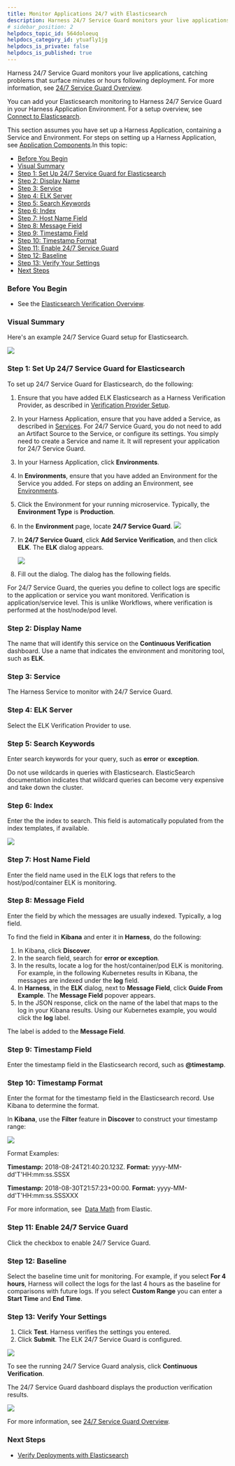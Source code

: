 ```yaml
---
title: Monitor Applications 24/7 with Elasticsearch
description: Harness 24/7 Service Guard monitors your live applications, catching problems that surface minutes or hours following deployment.
# sidebar_position: 2
helpdocs_topic_id: 564doloeuq
helpdocs_category_id: ytuafly1jg
helpdocs_is_private: false
helpdocs_is_published: true
---
```


Harness 24/7 Service Guard monitors your live applications, catching problems that surface minutes or hours following deployment. For more information, see [24/7 Service Guard Overview](../continuous-verification-overview/concepts-cv/24-7-service-guard-overview.md).

You can add your Elasticsearch monitoring to Harness 24/7 Service Guard in your Harness Application Environment. For a setup overview, see [Connect to Elasticsearch](1-elasticsearch-connection-setup.md).

This section assumes you have set up a Harness Application, containing a Service and Environment. For steps on setting up a Harness Application, see [Application Components](https://docs.harness.io/article/bucothemly-application-configuration).In this topic:

* [Before You Begin](#before_you_begin)
* [Visual Summary](#visual_summary)
* [Step 1: Set Up 24/7 Service Guard for Elasticsearch](#step_1_set_up_24_7_service_guard_for_elasticsearch)
* [Step 2: Display Name](#step_2_display_name)
* [Step 3: Service](#step_3_service)
* [Step 4: ELK Server](#step_4_elk_server)
* [Step 5: Search Keywords](#step_5_search_keywords)
* [Step 6: Index](#step_6_index)
* [Step 7: Host Name Field](#step_7_host_name_field)
* [Step 8: Message Field](#step_8_message_field)
* [Step 9: Timestamp Field](#step_9_timestamp_field)
* [Step 10: Timestamp Format](#step_10_timestamp_format)
* [Step 11: Enable 24/7 Service Guard](#step_11_enable_24_7_service_guard)
* [Step 12: Baseline](#step_12_baseline)
* [Step 13: Verify Your Settings](#step_13_verify_your_settings)
* [Next Steps](#next_steps)

### Before You Begin

* See the [Elasticsearch Verification Overview](../continuous-verification-overview/concepts-cv/elasticsearch-verification-overview.md).

### Visual Summary

Here's an example 24/7 Service Guard setup for Elasticsearch.

![](./static/2-24-7-service-guard-for-elasticsearch-16.png)

### Step 1: Set Up 24/7 Service Guard for Elasticsearch

To set up 24/7 Service Guard for Elasticsearch, do the following:

1. Ensure that you have added ELK Elasticsearch as a Harness Verification Provider, as described in [Verification Provider Setup](#verification_provider_setup).
2. In your Harness Application, ensure that you have added a Service, as described in [Services](https://docs.harness.io/article/eb3kfl8uls-service-configuration). For 24/7 Service Guard, you do not need to add an Artifact Source to the Service, or configure its settings. You simply need to create a Service and name it. It will represent your application for 24/7 Service Guard.
3. In your Harness Application, click **Environments**.
4. In **Environments**, ensure that you have added an Environment for the Service you added. For steps on adding an Environment, see [Environments](https://docs.harness.io/article/n39w05njjv-environment-configuration).
5. Click the Environment for your running microservice. Typically, the **Environment Type** is **Production**.
6. In the **Environment** page, locate **24/7 Service Guard**.
   ![](./static/2-24-7-service-guard-for-elasticsearch-17.png)
7. In **24/7 Service Guard**, click **Add Service Verification**, and then click **ELK**. The **ELK** dialog appears.

   ![](./static/2-24-7-service-guard-for-elasticsearch-18.png)
   
8. Fill out the dialog. The dialog has the following fields.

For 24/7 Service Guard, the queries you define to collect logs are specific to the application or service you want monitored. Verification is application/service level. This is unlike Workflows, where verification is performed at the host/node/pod level.

### Step 2: Display Name

The name that will identify this service on the **Continuous Verification** dashboard. Use a name that indicates the environment and monitoring tool, such as **ELK**.

### Step 3: Service

The Harness Service to monitor with 24/7 Service Guard.

### Step 4: ELK Server

Select the ELK Verification Provider to use.

### Step 5: Search Keywords

Enter search keywords for your query, such as **error** or **exception**.

Do not use wildcards in queries with Elasticsearch. ElasticSearch documentation indicates that wildcard queries can become very expensive and take down the cluster.

### Step 6: Index

 Enter the the index to search. This field is automatically populated from the index templates, if available.

[![](./static/2-24-7-service-guard-for-elasticsearch-19.png)](./static/2-24-7-service-guard-for-elasticsearch-19.png)

### Step 7: Host Name Field

Enter the field name used in the ELK logs that refers to the host/pod/container ELK is monitoring.

### Step 8: Message Field

Enter the field by which the messages are usually indexed. Typically, a log field.

To find the field in **Kibana** and enter it in **Harness**, do the following:

1. In Kibana, click **Discover**.
2. In the search field, search for **error or exception**.
3. In the results, locate a log for the host/container/pod ELK is monitoring. For example, in the following Kubernetes results in Kibana, the messages are indexed under the **log** field.
4. In **Harness**, in the **ELK** dialog, next to **Message Field**, click **Guide From Example**. The **Message Field** popover appears.
5. In the JSON response, click on the name of the label that maps to the log in your Kibana results. Using our Kubernetes example, you would click the **log** label.  
  
The label is added to the **Message Field**.

### Step 9: Timestamp Field

Enter the timestamp field in the Elasticsearch record, such as **@timestamp**.

### Step 10: Timestamp Format

Enter the format for the timestamp field in the Elasticsearch record. Use Kibana to determine the format.

In **Kibana**, use the **Filter** feature in **Discover** to construct your timestamp range:

[![](./static/2-24-7-service-guard-for-elasticsearch-21.png)](./static/2-24-7-service-guard-for-elasticsearch-21.png)

Format Examples:

**Timestamp:** 2018-08-24T21:40:20.123Z. **Format:** yyyy-MM-dd'T'HH:mm:ss.SSSX

**Timestamp:** 2018-08-30T21:57:23+00:00. **Format:** yyyy-MM-dd'T'HH:mm:ss.SSSXXX

For more information, see  [Data Math](https://www.elastic.co/guide/en/elasticsearch/reference/6.x/common-options.html#date-math) from Elastic.

### Step 11: Enable 24/7 Service Guard

Click the checkbox to enable 24/7 Service Guard.

### Step 12: Baseline

Select the baseline time unit for monitoring. For example, if you select **For 4 hours**, Harness will collect the logs for the last 4 hours as the baseline for comparisons with future logs. If you select **Custom Range** you can enter a **Start Time** and **End Time**.

### Step 13: Verify Your Settings

1. Click **Test**. Harness verifies the settings you entered.
2. Click **Submit**. The ELK 24/7 Service Guard is configured.

![](./static/2-24-7-service-guard-for-elasticsearch-23.png)

To see the running 24/7 Service Guard analysis, click **Continuous Verification**.

The 24/7 Service Guard dashboard displays the production verification results.

![](./static/2-24-7-service-guard-for-elasticsearch-24.png)

 For more information, see [24/7 Service Guard Overview](../continuous-verification-overview/concepts-cv/24-7-service-guard-overview.md).

### Next Steps

* [Verify Deployments with Elasticsearch](3-verify-deployments-with-elasticsearch.md)

